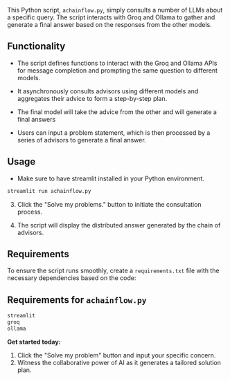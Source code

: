 
This Python script, `achainflow.py`, simply consults a number of LLMs about a specific query. The script interacts with Groq and Ollama to gather and generate a final answer based on the responses from the other models.

## Functionality

- The script defines functions to interact with the Groq and Ollama APIs for message completion and  prompting the same question to different models.

- It asynchronously consults advisors using different models and aggregates their advice to form a step-by-step plan.
- The final model will take the advice from the other and will generate a final answers

- Users can input a problem statement, which is then processed by a series of advisors to generate a final answer.

## Usage

* Make sure to have streamlit installed in your Python environment. 

```python
streamlit run achainflow.py
```

3. Click the "Solve my problems." button to initiate the consultation process.

4. The script will display the distributed answer generated by the chain of advisors.


## Requirements

To ensure the script runs smoothly, create a `requirements.txt` file with the necessary dependencies based on the code:

## Requirements for `achainflow.py`

```txt
streamlit
groq
ollama
```

**Get started today:**

1. Click the "Solve my problem" button and input your specific concern.
2. Witness the collaborative power of AI as it generates a tailored solution plan.

 